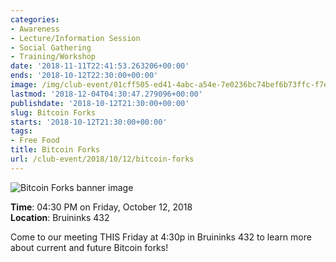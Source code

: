 ```yaml
---
categories:
- Awareness
- Lecture/Information Session
- Social Gathering
- Training/Workshop
date: '2018-11-11T22:41:53.263206+00:00'
ends: '2018-10-12T22:30:00+00:00'
image: /img/club-event/01cff505-ed41-4abc-a54e-7e0236bc74bef6b73ffc-f7e5-427c-a853-5f085502d230.png
lastmod: '2018-12-04T04:30:47.279096+00:00'
publishdate: '2018-10-12T21:30:00+00:00'
slug: Bitcoin Forks
starts: '2018-10-12T21:30:00+00:00'
tags:
- Free Food
title: Bitcoin Forks
url: /club-event/2018/10/12/bitcoin-forks
---
```


<img src="/img/club-event/01cff505-ed41-4abc-a54e-7e0236bc74bef6b73ffc-f7e5-427c-a853-5f085502d230.png" alt="Bitcoin Forks banner image" /><br>
    <p class="eventInfo">
        <strong>Time</strong>: 04:30 PM on Friday, October 12, 2018<br>
        <strong>Location</strong>: Bruininks 432
    </p>
    <p>Come to our meeting THIS Friday at 4:30p in Bruininks 432 to learn more about current and future Bitcoin forks!</p>